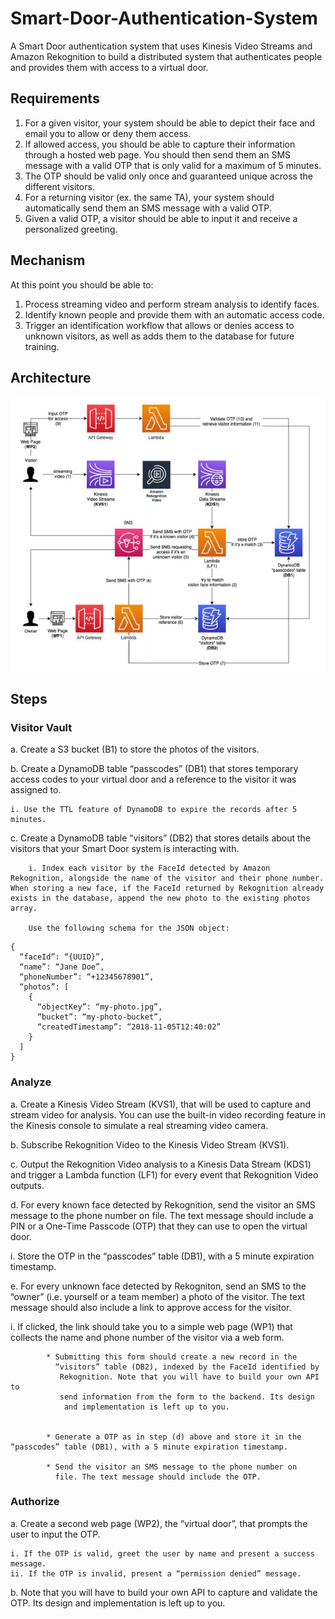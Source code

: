 # Smart-Door-Authentication-System

A Smart Door authentication system that uses Kinesis Video Streams and Amazon Rekognition to build a distributed system that authenticates people and provides them with access to a virtual door.

## Requirements
1. For a given visitor, your system should be able to depict their face and email you to allow or deny them access.
2. If allowed access, you should be able to capture their information through a hosted web page. 
   You should then send them an SMS message with a valid OTP that is only valid for a maximum of 5 minutes.
3. The OTP should be valid only once and guaranteed unique across the different
visitors.
4. For a returning visitor (ex. the same TA), your system should automatically send
them an SMS message with a valid OTP.
5. Given a valid OTP, a visitor should be able to input it and receive a personalized
greeting.

## Mechanism
At this point you should be able to:
1. Process streaming video and perform stream analysis to identify faces.
2. Identify known people and provide them with an automatic access code.
3. Trigger an identification workflow that allows or denies access to unknown
visitors, as well as adds them to the database for future training.

## Architecture

<img alt="Architecture" src="Images/architecture.png">


## Steps
### Visitor Vault

a. Create a S3 bucket (B1) to store the photos of the visitors.

b. Create a DynamoDB table “passcodes” (DB1) that stores temporary access codes to your virtual door and a reference to the visitor it was assigned to.

    i. Use the TTL feature of DynamoDB to expire the records after 5 minutes.

c. Create a DynamoDB table “visitors” (DB2) that stores details about the visitors that your Smart Door system is interacting with.

        i. Index each visitor by the FaceId detected by Amazon Rekognition, alongside the name of the visitor and their phone number. When storing a new face, if the FaceId returned by Rekognition already exists in the database, append the new photo to the existing photos array. 
        
        Use the following schema for the JSON object:
```
{
  “faceId”: “{UUID}”,
  “name”: “Jane Doe”,
  “phoneNumber”: “+12345678901”,
  “photos”: [
    {
      “objectKey”: “my-photo.jpg”,
      “bucket”: “my-photo-bucket”,
      “createdTimestamp”: “2018-11-05T12:40:02”
    }
  ]
}
```

### Analyze

a. Create a Kinesis Video Stream (KVS1), that will be used to capture and stream video for analysis. You can use the built-in video recording feature in the Kinesis console to simulate a real streaming video camera.

b. Subscribe Rekognition Video to the Kinesis Video Stream (KVS1).

c. Output the Rekognition Video analysis to a Kinesis Data Stream (KDS1) and trigger a Lambda function (LF1) for every event that Rekognition Video outputs.

d. For every known face detected by Rekognition, send the visitor an SMS message to the phone number on file. The text message should include a PIN or a One-Time Passcode (OTP) that they can use to open the virtual door.
   
   i. Store the OTP in the “passcodes” table (DB1), with a 5 minute expiration timestamp.
 
 e. For every unknown face detected by Rekogniton, send an SMS to the “owner” (i.e. yourself or a team member) a photo of the visitor. The text message should also include a link to approve access for the visitor.
        
   i. If clicked, the link should take you to a simple web page (WP1) that collects the name and phone number of the visitor via a web form.
            
            * Submitting this form should create a new record in the
              “visitors” table (DB2), indexed by the FaceId identified by
               Rekognition. Note that you will have to build your own API to
               send information from the form to the backend. Its design
                and implementation is left up to you.


            * Generate a OTP as in step (d) above and store it in the “passcodes” table (DB1), with a 5 minute expiration timestamp.
            
            * Send the visitor an SMS message to the phone number on
              file. The text message should include the OTP.

### Authorize

a. Create a second web page (WP2), the “virtual door”, that prompts the user to input the OTP.

    i. If the OTP is valid, greet the user by name and present a success message. 
    ii. If the OTP is invalid, present a “permission denied” message.

b. Note that you will have to build your own API to capture and validate the OTP. Its design and implementation is left up to you.
       


